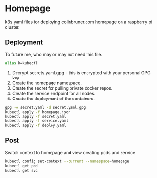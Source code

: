 # Homepage
k3s yaml files for deploying colinbruner.com homepage on a raspberry pi cluster. 

## Deployment
To future me, who may or may not need this file.

```bash
alias k=kubectl
```

1. Decrypt secrets.yaml.gpg - this is encrypted with your personal GPG key.
2. Create the homepage namespace.
3. Create the secret for pulling private docker repos.
4. Create the service endpoint for all nodes.
5. Create the deployment of the containers.

```bash
gpg -o secret.yaml -d secret.yaml.gpg
kubectl apply -f homepage.json
kubectl apply -f secret.yaml
kubectl apply -f service.yaml
kubectl apply -f deploy.yaml
```

## Post
Switch context to homepage and view creating pods and service

``` bash
kubectl config set-context --current --namespace=homepage
kubectl get pod
kubectl get svc
```
